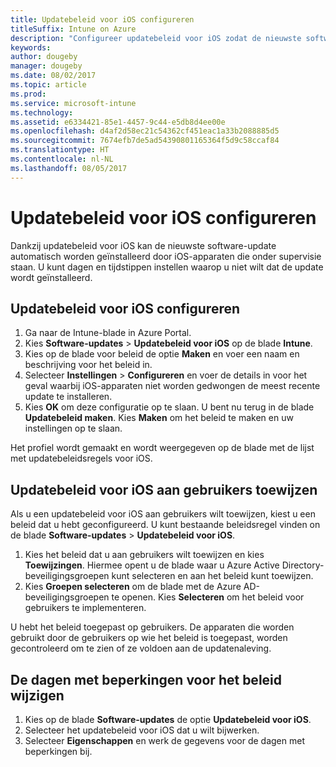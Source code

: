 ```yaml
---
title: Updatebeleid voor iOS configureren
titleSuffix: Intune on Azure
description: "Configureer updatebeleid voor iOS zodat de nieuwste software-update automatisch wordt geïnstalleerd door iOS-apparaten die onder supervisie staan."
keywords: 
author: dougeby
manager: dougeby
ms.date: 08/02/2017
ms.topic: article
ms.prod: 
ms.service: microsoft-intune
ms.technology: 
ms.assetid: e6334421-85e1-4457-9c44-e5db8d4ee00e
ms.openlocfilehash: d4af2d58ec21c54362cf451eac1a33b2088885d5
ms.sourcegitcommit: 7674efb7de5ad54390801165364f5d9c58ccaf84
ms.translationtype: HT
ms.contentlocale: nl-NL
ms.lasthandoff: 08/05/2017
---
```

# <a name="configure-ios-update-policies"></a>Updatebeleid voor iOS configureren
Dankzij updatebeleid voor iOS kan de nieuwste software-update automatisch worden geïnstalleerd door iOS-apparaten die onder supervisie staan. U kunt dagen en tijdstippen instellen waarop u niet wilt dat de update wordt geïnstalleerd.

## <a name="configure-the-ios-update-policy"></a>Updatebeleid voor iOS configureren
1. Ga naar de Intune-blade in Azure Portal.
2. Kies **Software-updates** > **Updatebeleid voor iOS** op de blade **Intune**.
4. Kies op de blade voor beleid de optie **Maken** en voer een naam en beschrijving voor het beleid in.
5. Selecteer **Instellingen** > **Configureren** en voer de details in voor het geval waarbij iOS-apparaten niet worden gedwongen de meest recente update te installeren.
6. Kies **OK** om deze configuratie op te slaan. U bent nu terug in de blade **Updatebeleid maken**. Kies **Maken** om het beleid te maken en uw instellingen op te slaan.

Het profiel wordt gemaakt en wordt weergegeven op de blade met de lijst met updatebeleidsregels voor iOS.

## <a name="assign-an-ios-update-policy-to-users"></a>Updatebeleid voor iOS aan gebruikers toewijzen
Als u een updatebeleid voor iOS aan gebruikers wilt toewijzen, kiest u een beleid dat u hebt geconfigureerd. U kunt bestaande beleidsregel vinden on de blade **Software-updates** > **Updatebeleid voor iOS**.
1. Kies het beleid dat u aan gebruikers wilt toewijzen en kies **Toewijzingen**. Hiermee opent u de blade waar u Azure Active Directory-beveiligingsgroepen kunt selecteren en aan het beleid kunt toewijzen.
2. Kies **Groepen selecteren** om de blade met de Azure AD-beveiligingsgroepen te openen. Kies **Selecteren** om het beleid voor gebruikers te implementeren.

U hebt het beleid toegepast op gebruikers. De apparaten die worden gebruikt door de gebruikers op wie het beleid is toegepast, worden gecontroleerd om te zien of ze voldoen aan de updatenaleving.

## <a name="change-the-restricted-days-for-the-policy"></a>De dagen met beperkingen voor het beleid wijzigen
1. Kies op de blade **Software-updates** de optie **Updatebeleid voor iOS**.
2. Selecteer het updatebeleid voor iOS dat u wilt bijwerken.
3. Selecteer **Eigenschappen** en werk de gegevens voor de dagen met beperkingen bij.
